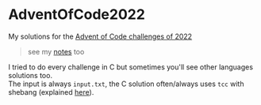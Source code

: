 # AdventOfCode2022
My solutions for the [Advent of Code challenges of 2022](https://adventofcode.com/2022)
> see my [notes](./doc) too

I tried to do every challenge in C but sometimes you'll see other languages solutions too.  
The input is always `input.txt`, the C solution often/always uses `tcc` with shebang (explained [here](./1dec/README.md#solution)).
